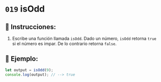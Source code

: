 # `019` isOdd

## 📝 Instrucciones:

1. Escribe una función llamada `isOdd`. Dado un número, `isOdd` retorna `true` si el número es impar. De lo contrario retorna `false`.

## 📎 Ejemplo:

```Javascript
let output = isOdd(9);
console.log(output); // --> true
```
